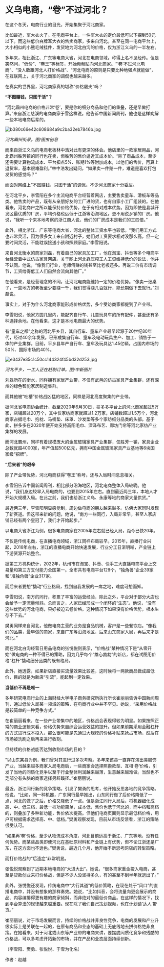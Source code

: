 # 义乌电商，“卷”不过河北？

在这个冬天，电商行业的目光，开始集聚于河北商家。

比如最近，军大衣火了。在电商平台上，一件军大衣的定价最低可以下探到50元以下。而这些低价白牌军大衣的售卖商家，多来自河北。甚至在同一电商平台上，大小相似的小熊毛绒挂件，发货地为河北白沟的价格，仅为浙江义乌的一半左右。

多年来，相比浙江、广东等电商大省，河北在电商领域，称得上名不见经传。但是突然间，“低价”、“卷王”等标签，开始频频贴向河北商家。“‘卷’不过河北电商”、“没人敢跟河北人打价格战”、“河北电商的原则是只要比种地强点就能做”，在互联网上，关于河北商家的调侃也越来越多。

在真实的世界里，河北商家真的堪称“价格屠夫”吗？

**“不图赚钱，只图干活”？**

“河北霸州电商的价格非常‘卷’，要是你的细分商品和他们的重叠，还是早做打算。”来自浙江慈溪的电商商家于雪这样说。他告诉中国新闻周刊，他也是这样劝解一些本地电商后辈的。

![b380c66e42c608684a9c2ba32eb7846b.jpg](https://raw.githubusercontent.com/qqhsx/qqnews_image/main/2024/01/18/义乌电商，“卷”不过河北？/b380c66e42c608684a9c2ba32eb7846b.jpg)

_河北霸州街景。图/图虫创意_

而来自浙江义乌的电商老板林中浩对此有更深的体会。他店里的一款家居用品，河北霸州胜芳镇的同行也在卖，但胜芳的售价逼近其成本价。“除了商品成本，至少还需要计算物流成本、平台扣点5%、账期1%等附加成本，以他们的售价，再算上退货率，基本很难盈利。”林中浩发出疑问，“如果卖一件赔一件，难道是喜欢打包发货的感觉吗？”

而面对网络上“不图赚钱，只图干活”的调侃，不少河北商家十分委屈。

在河北平乡，李雪阳在多个主流电商平台经营着网店，主要售卖童车、滑板车等品类。他售卖的产品，既有从亲朋好友的工厂进的货，也有自家小工厂组装的。在他看来，河北商户之所以能保持价格优势，在于有相对成本优势。因为即使是县城开发区最优质的厂房，平均价格也远低于江浙等沿海地区，更不用说乡镇的厂房。他说，“我听一个来本地考察的浙江商人说，他们的厂房成本是我们的三四倍。”

此外，相比浙江、广东等电商大省，河北的整体工资水平也较低。“我们用工方式也非常灵活，因为很多女工来自附近村子，她们对工资要求相对没那么高，但一定要时间灵活，不能耽误接送小孩和照顾家庭。”李雪阳说。

来自河北衡水的商家刘磊，有着自己的家具加工厂，他在淘宝、抖音等多个电商平台经营着中式仿古家具网店。关于网上河北靠压榨工人工资维持低价的说法，他并不认同。他说，“像我们行业，老师傅赚的钱甚至比老板还多。再说工价有市场调节，工资给得低工人们自然会流向其他厂。”

在他看来，是经营理念的不同，让河北电商能维持一定的价格优势。“像卖一张桌子，一些地方的老板至少要赚一千，我们觉得赚几百就行，能长期做下去就行。”刘磊说。

事实上，对于为什么河北商家能形成价格优势，多个受访商家都提到了产业带。

李雪阳说，他家方圆几里内，能配齐自行车、儿童玩具车的所有配件，甚至还有多种选择余地。在他看来，这才是本地电商最大的优势。

有“童车之都”之称的河北平乡县，其自行车、童车产业最早起源于20世纪80年代，经过40余年发展，已形成集自行车、童车及电动玩具生产、加工、销售于一体的产业集群。目前，平乡县年产自行车、童车及玩具达1.45亿辆，占国内市场的50%、国际市场的40%。

![e3437e35c1c50cc144324f45bd32d253.jpg](https://raw.githubusercontent.com/qqhsx/qqnews_image/main/2024/01/18/义乌电商，“卷”不过河北？/e3437e35c1c50cc144324f45bd32d253.jpg)

_河北平乡，一工人正在赶制订单。图/中新图片_

刘磊所在的衡水，同样拥有家居产业带，不仅有武邑的仿古家具产业集群，还有深州的绿色智能家居制造集群。

而其他被“吐槽”价格战凶猛的地区，同样是河北高度聚集的产业带。

据河北省电商协会统计，截至2020年6月30日，拼多多平台上的河北商家超过5万家，店铺超过20万个，其中仅家纺商家就超过1.2万家，店铺数超过1.5万个，河北商家占据毛巾、抱枕、马桶垫、床罩、沙发垫等多个家纺细分品类的头部。基于此，拼多多在2020年便开始支持高阳毛巾、深泽布艺、廊坊门帘等河北家纺产业集群的发展。

而河北霸州，同样有着规模庞大的金属玻璃家具产业集群，仅胜芳一镇，家具企业总数就超4000家，年产值超500亿元，拥有中国金属玻璃家具产业基地等6块国家级“招牌”。

**“后来者”的艰辛**

除了产业带优势，河北电商获得“卷王”称号，还与入局时间息息相关。

李雪阳告诉中国新闻周刊，相比部分沿海地区，河北电商整体入局较晚。他说，“我们身边较早入局电商的，也要到2015年左右。直到最近两三年，本地人才开始大规模入局。在此之前，我们也给浙江义乌、永康等地的商家大量供货。”

最近两三年，李雪阳明显感觉到，周边做电商的朋友越来越多。仿佛大家同时发现了新赛道。但这带来新的问题，他说，“南方一些同行，入局非常早，甚至人家店铺已经有两个皇冠了，我们才开始起步。”

以电商大省浙江为例，很多电商商家在2005年左右就已经入局，距今已快20年。

不仅是传统电商，在直播电商领域，浙江同样布局较早。2015年，直播行业兴起，2016年左右，浙江的直播电商开始快速发展，行业分工日渐明晰，产业链上下游资源开始整合。

据第三方机构统计，2022年，杭州市在淘宝、抖音、快手三大直播电商平台上交易量和第三方支付能力全国第一。全市共有电商平台128个，“独角兽”企业39家和“准独角兽”企业317家。

而后来者要想“撬动”行业格局，找到自我发展的一席之地，难度可想而知。

李雪阳说，南方的同行，积累了丰富的运营经验，除此之外，平台对于部分大店也会给予一定流量倾斜。总而言之，人家已经形成一个闭环的“生态”。他说，“没有这些优势的河北电商，只好被迫去卷价格。这种情况下如果没有价格优势，根本生存不下去。”

樊勇同样来自河北，他做电商主营的业务是食品机械，客户是一些餐饮店。“像我们的品类，最早做的商家，来自广东等沿海地区，后来山东商家入局，再后来才是河北。”

而在河北白沟经营日用品电商的张悦悦则表示，“价格战”某种情况下是“从零开始”做电商的一种不得已的策略，因为几乎每个“雄心勃勃”的新店，都在试图用价格“杠杆”撬动细分品类的既有格局。

此外，她透露，如果新店直接买流量效果比较差，这时候将一两款商品做成超低价，目的就是为新店“引流”，能起到一定效果。

**当低价不再是唯一**

多年研究电商行业的上海财经大学电子商务研究所执行所长崔丽丽告诉中国新闻周刊，通过低价入局某一领域的策略，在电商行业中并不罕见。她说，“采用价格战是较简单的一种竞争方式。”

在崔丽丽看来，在一些产业带集中的地区，价格战会表现得较为明显。如果按照正常的商业逻辑来看，价格优势来自综合运营效益的提升。但如果前期采用金融杠杆的方式进行成本投入，那么很可能是先通过大规模的价格补贴来抢占市场，然后在市场被洗刷之后再来进行收割。

但持续的价格战能否达到收割市场的目的？

“以山东某县为例，我们曾对其进行过多次考察。多年来该县一直存在演出类服饰产业，当越来越多商家入局电商后，一些商家会选择照搬款型、互相‘卷’价格，引发了当地的同质化竞争以至于行业整体利润越来越薄，生意越来越难做。当然也不乏部分有头脑的商家选择另辟蹊径。”崔丽丽说。

最近，浙江同行新的竞争策略，引发了樊勇的思考，他开始反思各地的竞争策略。他说，“比如，同一种机器，广东同行最早推出，山东同行做了后价格降低了一点，河北的做了之后，价格又降低了一点。但是浙江同行入局后，将机器细化成高、中、低三档，最低一档功能简单，成本低，售价也低于河北的，而中档和高档的，则叠加了多种新功能，售价依次提高。但他们电商页面则显示最低档价格，用户可根据需求选择高、中、低档。”樊勇观察发现，目前从市场反馈看，浙江的策略很受认可。

“如果再‘卷’价格，至少从物流成本角度，河北目前远高于浙江、广东等地，没有任何优势。而某些品类即使河北在基础原材料和产业链上有优势，但不论江浙还是广东，在这方面也不逊色。”樊勇说，最近几个月，他开始不断思考网店的转型策略。

而打价格战的“后遗症”非常明显。

张悦悦观察到了近期本地电商的“大进大出”。她说，“很多商家重金投入电商，甚至是贷款创业来打价格战，但是不少人没坚持多久，有的甚至不到半年就退出了。”

此外，张悦悦还发现，传统电商中“大行其道”的低价策略，在现在处于“风口”的直播电商中，并没有想象的那样奏效。她说，“比如抖音，会将流量向更会展示的商品、内容编排得更有趣的商家倾斜，而非绝对的最低价商品。在这样的情况下，找到平台算法的规律越来越重要。现在除了我们自己策划视频，也在计划请‘达人’带货。”

崔丽丽说，对于市场发展而言，持续的价格战并非良性竞争，电商的发展和产业升级实际上是关联在一起的，在原有商品和业态的基础上无底线地去拼价格绝非良策。在她看来，对于河北或山东等产业带的电商来讲，要摆脱同质化竞争和残酷的价格战，可以多考虑开拓新的市场，并在产品和业态层面持续创新。

（李雪阳、樊勇、张悦悦、于雪为化名）

作者：赵越

